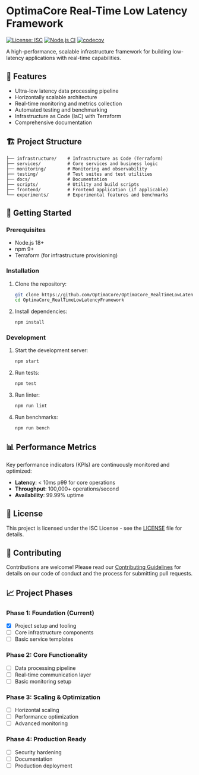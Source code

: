 # OptimaCore Real-Time Low Latency Framework

[![License: ISC](https://img.shields.io/badge/License-ISC-blue.svg)](https://opensource.org/licenses/ISC)
[![Node.js CI](https://github.com/OptimaCore/OptimaCore_RealTimeLowLatencyFramework/actions/workflows/node.js.yml/badge.svg)](https://github.com/OptimaCore/OptimaCore_RealTimeLowLatencyFramework/actions/workflows/node.js.yml)
[![codecov](https://codecov.io/gh/OptimaCore/OptimaCore_RealTimeLowLatencyFramework/branch/main/graph/badge.svg?token=YOUR-TOKEN-HERE)](https://codecov.io/gh/OptimaCore/OptimaCore_RealTimeLowLatencyFramework)

A high-performance, scalable infrastructure framework for building low-latency applications with real-time capabilities.

## 🚀 Features

- Ultra-low latency data processing pipeline
- Horizontally scalable architecture
- Real-time monitoring and metrics collection
- Automated testing and benchmarking
- Infrastructure as Code (IaC) with Terraform
- Comprehensive documentation

## 🏗️ Project Structure

```
├── infrastructure/    # Infrastructure as Code (Terraform)
├── services/          # Core services and business logic
├── monitoring/        # Monitoring and observability
├── testing/           # Test suites and test utilities
├── docs/              # Documentation
├── scripts/           # Utility and build scripts
├── frontend/          # Frontend application (if applicable)
└── experiments/       # Experimental features and benchmarks
```

## 🚀 Getting Started

### Prerequisites

- Node.js 18+
- npm 9+
- Terraform (for infrastructure provisioning)

### Installation

1. Clone the repository:
   ```bash
   git clone https://github.com/OptimaCore/OptimaCore_RealTimeLowLatencyFramework.git
   cd OptimaCore_RealTimeLowLatencyFramework
   ```

2. Install dependencies:
   ```bash
   npm install
   ```

### Development

1. Start the development server:
   ```bash
   npm start
   ```

2. Run tests:
   ```bash
   npm test
   ```

3. Run linter:
   ```bash
   npm run lint
   ```

4. Run benchmarks:
   ```bash
   npm run bench
   ```

## 📊 Performance Metrics

Key performance indicators (KPIs) are continuously monitored and optimized:

- **Latency**: < 10ms p99 for core operations
- **Throughput**: 100,000+ operations/second
- **Availability**: 99.99% uptime

## 📄 License

This project is licensed under the ISC License - see the [LICENSE](LICENSE) file for details.

## 🤝 Contributing

Contributions are welcome! Please read our [Contributing Guidelines](CONTRIBUTING.md) for details on our code of conduct and the process for submitting pull requests.

## 📈 Project Phases

### Phase 1: Foundation (Current)
- [x] Project setup and tooling
- [ ] Core infrastructure components
- [ ] Basic service templates

### Phase 2: Core Functionality
- [ ] Data processing pipeline
- [ ] Real-time communication layer
- [ ] Basic monitoring setup

### Phase 3: Scaling & Optimization
- [ ] Horizontal scaling
- [ ] Performance optimization
- [ ] Advanced monitoring

### Phase 4: Production Ready
- [ ] Security hardening
- [ ] Documentation
- [ ] Production deployment